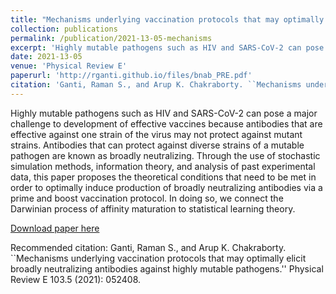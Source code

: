 ```yaml
---
title: "Mechanisms underlying vaccination protocols that may optimally elicit broadly neutralizing antibodies against highly mutable pathogens"
collection: publications
permalink: /publication/2021-13-05-mechanisms
excerpt: 'Highly mutable pathogens such as HIV and SARS-CoV-2 can pose a major challenge to development of effective vaccines because antibodies that are effective against one strain of the virus may not protect against mutant strains. Antibodies that can protect against diverse strains of a mutable pathogen are known as broadly neutralizing. Through the use of stochastic simulation methods, information theory, and analysis of past experimental data, this paper proposes the theoretical conditions that need to be met in order to optimally induce production of broadly neutralizing antibodies via a prime and boost vaccination protocol. In doing so, we connect the Darwinian process of affinity maturation to statistical learning theory.'
date: 2021-13-05
venue: 'Physical Review E'
paperurl: 'http://rganti.github.io/files/bnab_PRE.pdf'
citation: 'Ganti, Raman S., and Arup K. Chakraborty. ``Mechanisms underlying vaccination protocols that may optimally elicit broadly neutralizing antibodies against highly mutable pathogens.'' Physical Review E 103.5 (2021): 052408.'
---
```

Highly mutable pathogens such as HIV and SARS-CoV-2 can pose a major challenge to development of effective vaccines because antibodies that are effective against one strain of the virus may not protect against mutant strains. Antibodies that can protect against diverse strains of a mutable pathogen are known as broadly neutralizing. Through the use of stochastic simulation methods, information theory, and analysis of past experimental data, this paper proposes the theoretical conditions that need to be met in order to optimally induce production of broadly neutralizing antibodies via a prime and boost vaccination protocol. In doing so, we connect the Darwinian process of affinity maturation to statistical learning theory.

[Download paper here](http://rganti.github.io/files/bnab_PRE.pdf)

Recommended citation: Ganti, Raman S., and Arup K. Chakraborty. ``Mechanisms underlying vaccination protocols that may optimally elicit broadly neutralizing antibodies against highly mutable pathogens.'' Physical Review E 103.5 (2021): 052408.